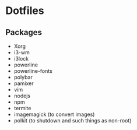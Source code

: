 # Dotfiles

## Packages

- Xorg
- i3-wm
- i3lock
- powerline
- powerline-fonts
- polybar
- pamixer
- vim
- nodejs
- npm
- termite
- imagemagick (to convert images)
- polkit (to shutdown and such things as non-root)

